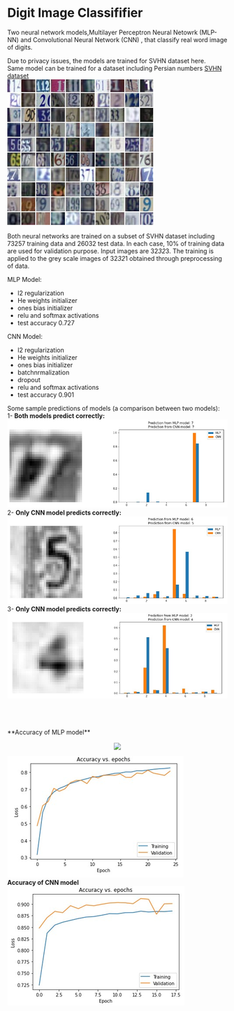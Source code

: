 # Digit Image Classififier
Two neural network models,Multilayer Perceptron Neural Netowrk (MLP-NN) and Convolutional Neural Network (CNN) , that classify real word image of digits.

Due to privacy issues, the models are trained for SVHN dataset here. <br>
Same model can be trained for a dataset including Persian numbers
[SVHN dataset](http://ufldl.stanford.edu/housenumbers/) <br>
![](Images/Numbers.jpg)

Both neural networks are trained on a subset of SVHN dataset including 73257 training data and 26032 test data. In each case, 10% of training data are used for validation purpose.
Input images are 32*32*3. The training is applied to the grey scale images of 32*32*1 obtained through preprocessing of data.

MLP Model:
* l2 regularization
* He weights initializer
* ones bias initializer
* relu and softmax activations
* test accuracy 0.727

CNN Model:
* l2 regularization
* He weights initializer
* ones bias initializer
* batchnrmalization
* dropout
* relu and softmax activations
* test accuracy 0.901 


Some sample predictions of models (a comparison between two models): <br>
1- **Both models predict correctly:** <br>
![](Images/Sample_output_1.jpg)
 <br>
 2- **Only CNN model predicts correctly:**<br>
![](Images/Sample_output_2.jpg)
 <br>
 3- **Only CNN model predicts correctly:**<br>
![](Images/Sample_output_3.jpg)

<br>
<br>
<br>
**Accuracy of MLP model** <br>

<p align="center">
<img  align="center" src="https://github.com/saniaki/Digit-Image-Classifier/blob/master/Images/MLP_accuracy.jpg.jpg" width="500"/>

![](Images/MLP_accuracy.jpg)
<br>
**Accuracy of CNN model** <br>
![](Images/CNN_accuracy.jpg)
